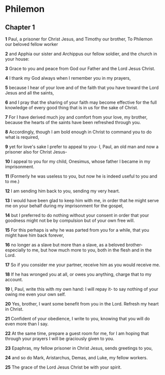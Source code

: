 # Philemon

## Chapter 1

**1** Paul, a prisoner for Christ Jesus, and Timothy our brother, To Philemon our beloved fellow worker

**2** and Apphia our sister and Archippus our fellow soldier, and the church in your house:

**3** Grace to you and peace from God our Father and the Lord Jesus Christ.

**4** I thank my God always when I remember you in my prayers,

**5** because I hear of your love and of the faith that you have toward the Lord Jesus and all the saints,

**6** and I pray that the sharing of your faith may become effective for the full knowledge of every good thing that is in us for the sake of Christ.

**7** For I have derived much joy and comfort from your love, my brother, because the hearts of the saints have been refreshed through you.

**8** Accordingly, though I am bold enough in Christ to command you to do what is required,

**9** yet for love's sake I prefer to appeal to you- I, Paul, an old man and now a prisoner also for Christ Jesus-

**10** I appeal to you for my child, Onesimus, whose father I became in my imprisonment.

**11** (Formerly he was useless to you, but now he is indeed useful to you and to me.)

**12** I am sending him back to you, sending my very heart.

**13** I would have been glad to keep him with me, in order that he might serve me on your behalf during my imprisonment for the gospel,

**14** but I preferred to do nothing without your consent in order that your goodness might not be by compulsion but of your own free will.

**15** For this perhaps is why he was parted from you for a while, that you might have him back forever,

**16** no longer as a slave but more than a slave, as a beloved brother- especially to me, but how much more to you, both in the flesh and in the Lord.

**17** So if you consider me your partner, receive him as you would receive me.

**18** If he has wronged you at all, or owes you anything, charge that to my account.

**19** I, Paul, write this with my own hand: I will repay it- to say nothing of your owing me even your own self.

**20** Yes, brother, I want some benefit from you in the Lord. Refresh my heart in Christ.

**21** Confident of your obedience, I write to you, knowing that you will do even more than I say.

**22** At the same time, prepare a guest room for me, for I am hoping that through your prayers I will be graciously given to you.

**23** Epaphras, my fellow prisoner in Christ Jesus, sends greetings to you,

**24** and so do Mark, Aristarchus, Demas, and Luke, my fellow workers.

**25** The grace of the Lord Jesus Christ be with your spirit.

